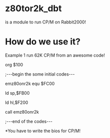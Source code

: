 # z80tor2k_dbt
is a module to run CP/M on Rabbit2000!

# How do we use it?
Example 1 run 62K CP/M from an awesome code!

org $100

;---begin the some initial codes---

emz80onr2k equ $FC00

ld sp,$FB00

ld hl,$F200

call emz80onr2k

;---end of the codes---

*You have to write the bios for CP/M!
